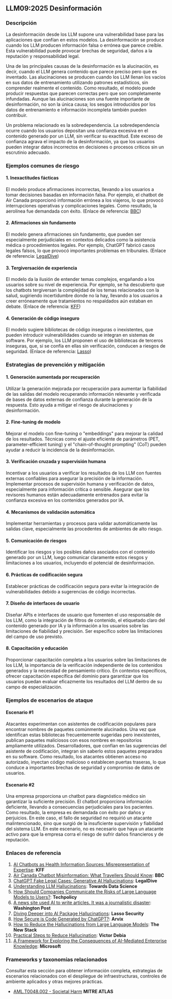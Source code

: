 ## LLM09:2025 Desinformación

### Descripción

La desinformación desde los LLM supone una vulnerabilidad base para las aplicaciones que confían en estos modelos. La desinformación se produce cuando los LLM producen información falsa o errónea que parece creíble. Esta vulnerabilidad puede provocar brechas de seguridad, daños a la reputación y responsabilidad legal.

Una de las principales causas de la desinformación es la alucinación, es decir, cuando el LLM genera contenido que parece preciso pero que es inventado. Las alucinaciones se producen cuando los LLM llenan los vacíos en sus datos de entrenamiento utilizando patrones estadísticos, sin comprender realmente el contenido. Como resultado, el modelo puede producir respuestas que parecen correctas pero que son completamente infundadas. Aunque las alucinaciones son una fuente importante de desinformación, no son la única causa; los sesgos introducidos por los datos de entrenamiento e información incompleta también pueden contribuir.

Un problema relacionado es la sobredependencia. La sobredependencia ocurre cuando los usuarios depositan una confianza excesiva en el contenido generado por un LLM, sin verificar su exactitud. Este exceso de confianza agrava el impacto de la desinformación, ya que los usuarios pueden integrar datos incorrectos en decisiones o procesos críticos sin un escrutinio adecuado.

### Ejemplos comunes de riesgo

#### 1. Inexactitudes fácticas

  El modelo produce afirmaciones incorrectas, llevando a los usuarios a tomar decisiones basadas en información falsa. Por ejemplo, el chatbot de Air Canada proporcionó información errónea a los viajeros, lo que provocó interrupciones operativas y complicaciones legales. Como resultado, la aerolínea fue demandada con éxito.
  (Enlace de referencia: [BBC](https://www.bbc.com/travel/article/20240222-air-canada-chatbot-misinformation-what-travellers-should-know))

#### 2. Afirmaciones sin fundamento

  El modelo genera afirmaciones sin fundamento, que pueden ser especialmente perjudiciales en contextos delicados como la asistencia médica o procedimientos legales. Por ejemplo, ChatGPT fabricó casos legales falsos, lo que provocó importantes problemas en tribunales.
  (Enlace de referencia: [LegalDive](https://www.legaldive.com/news/chatgpt-fake-legal-cases-generative-ai-hallucinations/651557/))

#### 3. Tergiversación de experiencia

  El modelo da la ilusión de entender temas complejos, engañando a los usuarios sobre su nivel de experiencia. Por ejemplo, se ha descubierto que los chatbots tergiversan la complejidad de los temas relacionados con la salud, sugiriendo incertidumbre donde no la hay, llevando a los usuarios a creer erróneamente que tratamientos no respaldados aún estaban en debate.
  (Enlace de referencia: [KFF](https://www.kff.org/health-misinformation-monitor/volume-05/))

#### 4. Generación de código inseguro

  El modelo sugiere bibliotecas de código inseguras o inexistentes, que pueden introducir vulnerabilidades cuando se integran en sistemas de software. Por ejemplo, los LLM proponen el uso de bibliotecas de terceros inseguras, que, si se confía en ellas sin verificación, conducen a riesgos de seguridad.
  (Enlace de referencia: [Lasso](https://www.lasso.security/blog/ai-package-hallucinations))

### Estrategias de prevención y mitigación

#### 1. Generación aumentada por recuperación

  Utilizar la generación mejorada por recuperación para aumentar la fiabilidad de las salidas del modelo recuperando información relevante y verificada de bases de datos externas de confianza durante la generación de la respuesta. Esto ayuda a mitigar el riesgo de alucinaciones y desinformación.

#### 2. Fine-tuning de modelo

  Mejorar el modelo con fine-tuning o "embeddings" para mejorar la calidad de los resultados. Técnicas como el ajuste eficiente de parámetros (PET, parameter-efficient tuning) y el "chain-of-thought prompting" (CoT) pueden ayudar a reducir la incidencia de la desinformación.

#### 3. Verificación cruzada y supervisión humana

  Incentivar a los usuarios a verificar los resultados de los LLM con fuentes externas confiables para asegurar la precisión de la información. Implementar procesos de supervisión humana y verificación de datos, especialmente para información crítica o sensible. Asegurar que los revisores humanos están adecuadamente entrenados para evitar la confianza excesiva en los contenidos generados por IA.

#### 4. Mecanismos de validación automática

  Implementar herramientas y procesos para validar automáticamente las salidas clave, especialmente las procedentes de ambientes de alto riesgo.

#### 5. Comunicación de riesgos

  Identificar los riesgos y los posibles daños asociados con el contenido generado por un LLM, luego comunicar claramente estos riesgos y limitaciones a los usuarios, incluyendo el potencial de desinformación.

#### 6. Prácticas de codificación segura

  Establecer prácticas de codificación segura para evitar la integración de vulnerabilidades debido a sugerencias de código incorrectas.

#### 7. Diseño de interfaces de usuario

  Diseñar APIs e interfaces de usuario que fomenten el uso responsable de los LLM, como la integración de filtros de contenido, el etiquetado claro del contenido generado por IA y la información a los usuarios sobre las limitaciones de fiabilidad y precisión. Ser específico sobre las limitaciones del campo de uso previsto.

#### 8. Capacitación y educación

  Proporcionar capacitación completa a los usuarios sobre las limitaciones de los LLM, la importancia de la verificación independiente de los contenidos generados y la necesidad de pensamiento crítico. En contextos específicos, ofrecer capacitación específica del dominio para garantizar que los usuarios puedan evaluar eficazmente los resultados del LLM dentro de su campo de especialización.

### Ejemplos de escenarios de ataque

#### Escenario #1

  Atacantes experimentan con asistentes de codificación populares para encontrar nombres de paquetes comúnmente alucinados. Una vez que identifican estas bibliotecas frecuentemente sugeridas pero inexistentes, publican paquetes maliciosos con esos nombres en repositorios ampliamente utilizados. Desarrolladores, que confían en las sugerencias del asistente de codificación, integran sin saberlo estos paquetes preparados en su software. Como resultado, los atacantes obtienen acceso no autorizado, inyectan código malicioso o establecen puertas traseras, lo que conduce a importantes brechas de seguridad y compromiso de datos de usuarios.

#### Escenario #2

  Una empresa proporciona un chatbot para diagnóstico médico sin garantizar la suficiente precisión. El chatbot proporciona información deficiente, llevando a consecuencias perjudiciales para los pacientes. Como resultado, la empresa es demandada con éxito por daños y perjuicios. En este caso, el fallo de seguridad no requirió un atacante malintencionado, sino que surgió de la insuficiente supervisión y fiabilidad del sistema LLM. En este escenario, no es necesario que haya un atacante activo para que la empresa corra el riesgo de sufrir daños financieros y de reputación.

### Enlaces de referencia

1. [AI Chatbots as Health Information Sources: Misrepresentation of Expertise](https://www.kff.org/health-misinformation-monitor/volume-05/): **KFF**
2. [Air Canada Chatbot Misinformation: What Travellers Should Know](https://www.bbc.com/travel/article/20240222-air-canada-chatbot-misinformation-what-travellers-should-know): **BBC**
3. [ChatGPT Fake Legal Cases: Generative AI Hallucinations](https://www.legaldive.com/news/chatgpt-fake-legal-cases-generative-ai-hallucinations/651557/): **LegalDive**
4. [Understanding LLM Hallucinations](https://towardsdatascience.com/llm-hallucinations-ec831dcd7786): **Towards Data Science**
5. [How Should Companies Communicate the Risks of Large Language Models to Users?](https://techpolicy.press/how-should-companies-communicate-the-risks-of-large-language-models-to-users/): **Techpolicy**
6. [A news site used AI to write articles. It was a journalistic disaster](https://www.washingtonpost.com/media/2023/01/17/cnet-ai-articles-journalism-corrections/): **Washington Post**
7. [Diving Deeper into AI Package Hallucinations](https://www.lasso.security/blog/ai-package-hallucinations): **Lasso Security**
8. [How Secure is Code Generated by ChatGPT?](https://arxiv.org/abs/2304.09655): **Arvix**
9. [How to Reduce the Hallucinations from Large Language Models](https://thenewstack.io/how-to-reduce-the-hallucinations-from-large-language-models/): **The New Stack**
10. [Practical Steps to Reduce Hallucination](https://newsletter.victordibia.com/p/practical-steps-to-reduce-hallucination): **Victor Debia**
11. [A Framework for Exploring the Consequences of AI-Mediated Enterprise Knowledge](https://www.microsoft.com/en-us/research/publication/a-framework-for-exploring-the-consequences-of-ai-mediated-enterprise-knowledge-access-and-identifying-risks-to-workers/): **Microsoft**

### Frameworks y taxonomías relacionados

Consultar esta sección para obtener información completa, estrategias de escenarios relacionados con el despliegue de infraestructuras, controles de ambiente aplicados y otras mejores prácticas.

- [AML.T0048.002 - Societal Harm](https://atlas.mitre.org/techniques/AML.T0048) **MITRE ATLAS**
